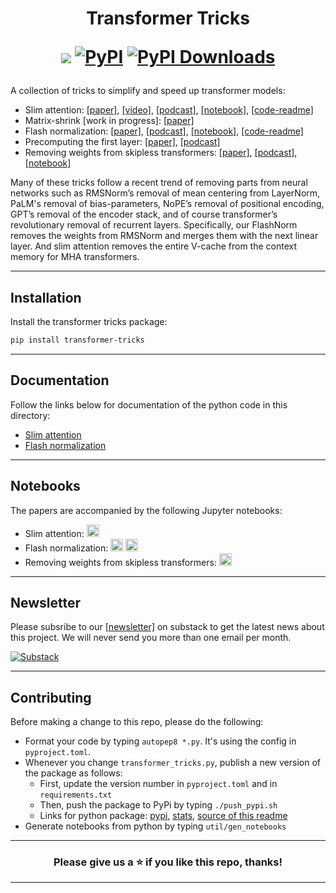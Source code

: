 <h1 align="center"> Transformer Tricks

  <a href="https://transformertricks.substack.com"><img src="https://img.shields.io/badge/Substack-FF6719?logo=substack&logoColor=fff"></a>
  [![PyPI](https://img.shields.io/pypi/v/transformer-tricks)](https://pypi.org/project/transformer-tricks)
  <a href="https://pepy.tech/projects/transformer-tricks"><img src="https://static.pepy.tech/badge/transformer-tricks" alt="PyPI Downloads"></a>
</h1>

A collection of tricks to simplify and speed up transformer models:
- Slim attention: [[paper]](https://docs.google.com/viewer?url=https://raw.githubusercontent.com/OpenMachine-ai/transformer-tricks/refs/heads/main/doc/slimAttn.pdf), [[video]](https://youtu.be/uVtk3B6YO4Y), [[podcast]](https://notebooklm.google.com/notebook/ac47a53c-866b-4271-ab79-bc48d1b41722/audio), [[notebook]](https://colab.research.google.com/github/OpenMachine-ai/transformer-tricks/blob/main/notebooks/slimAttn_paper.ipynb), [[code-readme]](doc/slimAttn.md)
- Matrix-shrink \[work in progress\]: [[paper]](https://docs.google.com/viewer?url=https://raw.githubusercontent.com/OpenMachine-ai/transformer-tricks/refs/heads/main/doc/matShrink.pdf) 
- Flash normalization: [[paper]](https://arxiv.org/abs/2407.09577), [[podcast]](https://notebooklm.google.com/notebook/0877599c-720c-49b5-b451-8a41af592dd1/audio), [[notebook]](https://colab.research.google.com/github/OpenMachine-ai/transformer-tricks/blob/main/notebooks/flashNorm_paper.ipynb), [[code-readme]](doc/flashNorm.md)
- Precomputing the first layer: [[paper]](https://arxiv.org/abs/2402.13388), [[podcast]](https://notebooklm.google.com/notebook/7794278e-de6a-40fc-ab1c-3240a40e55d5/audio)
- Removing weights from skipless transformers: [[paper]](https://arxiv.org/abs/2404.12362), [[podcast]](https://notebooklm.google.com/notebook/0875eef7-094e-4c30-bc13-90a1a074c949/audio), [[notebook]](https://colab.research.google.com/github/OpenMachine-ai/transformer-tricks/blob/main/notebooks/removeWeights_paper.ipynb)

Many of these tricks follow a recent trend of removing parts from neural networks such as RMSNorm’s removal of mean centering from LayerNorm, PaLM's removal of bias-parameters, NoPE’s removal of positional encoding, GPT’s removal of the encoder stack, and of course transformer’s revolutionary removal of recurrent layers. Specifically, our FlashNorm removes the weights from RMSNorm and merges them with the next linear layer. And slim attention removes the entire V-cache from the context memory for MHA transformers.

---

## Installation

Install the transformer tricks package:
```bash
pip install transformer-tricks
```

---

## Documentation
Follow the links below for documentation of the python code in this directory:
- [Slim attention](doc/slimAttn.md)
- [Flash normalization](doc/flashNorm.md)

---

## Notebooks
The papers are accompanied by the following Jupyter notebooks:
- Slim attention: <a href="https://colab.research.google.com/github/OpenMachine-ai/transformer-tricks/blob/main/notebooks/slimAttn_paper.ipynb"><img src="https://colab.research.google.com/assets/colab-badge.svg" alt="Colab" height="20"></a>
- Flash normalization: <a href="https://colab.research.google.com/github/OpenMachine-ai/transformer-tricks/blob/main/notebooks/flashNorm_example.ipynb"><img src="https://colab.research.google.com/assets/colab-badge.svg" alt="Colab" height="20"></a> <a href="https://colab.research.google.com/github/OpenMachine-ai/transformer-tricks/blob/main/notebooks/flashNorm_paper.ipynb"><img src="https://colab.research.google.com/assets/colab-badge.svg" alt="Colab" height="20"></a>
- Removing weights from skipless transformers: <a href="https://colab.research.google.com/github/OpenMachine-ai/transformer-tricks/blob/main/notebooks/removeWeights_paper.ipynb"><img src="https://colab.research.google.com/assets/colab-badge.svg" alt="Colab" height="20"></a>

---
## Newsletter
Please subsribe to our [[newsletter]](https://transformertricks.substack.com) on substack to get the latest news about this project. We will never send you more than one email per month.

[![Substack](https://img.shields.io/badge/Substack-FF6719?logo=substack&logoColor=fff)](https://transformertricks.substack.com)

---

## Contributing
Before making a change to this repo, please do the following:
- Format your code by typing `autopep8 *.py`. It's using the config in  `pyproject.toml`.
- Whenever you change `transformer_tricks.py`, publish a new version of the package as follows:
  - First, update the version number in `pyproject.toml` and in `requirements.txt`
  - Then, push the package to PyPi by typing `./push_pypi.sh`
  - Links for python package: [pypi](https://pypi.org/project/transformer-tricks/), [stats](https://www.pepy.tech/projects/transformer-tricks), [source of this readme](https://github.com/OpenMachine-ai/transformer-tricks/blob/main/README.md)
- Generate notebooks from python by typing `util/gen_notebooks`

---

<h3 align="center"> Please give us a ⭐ if you like this repo, thanks! </h3>

---
